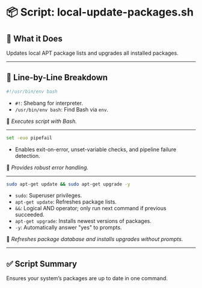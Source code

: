 # 📦 Script: local-update-packages.sh

## 🧠 What it Does
Updates local APT package lists and upgrades all installed packages.

---

## 🧩 Line-by-Line Breakdown

```bash
#!/usr/bin/env bash
```
- `#!`: Shebang for interpreter.
- `/usr/bin/env bash`: Find Bash via `env`.

📌 *Executes script with Bash.*

---

```bash
set -euo pipefail
```
- Enables exit-on-error, unset-variable checks, and pipeline failure detection.

📌 *Provides robust error handling.*

---

```bash
sudo apt-get update && sudo apt-get upgrade -y
```
- `sudo`: Superuser privileges.
- `apt-get update`: Refreshes package lists.
- `&&`: Logical AND operator; only run next command if previous succeeded.
- `apt-get upgrade`: Installs newest versions of packages.
- `-y`: Automatically answer "yes" to prompts.

📌 *Refreshes package database and installs upgrades without prompts.*

---

## ✅ Script Summary
Ensures your system’s packages are up to date in one command.